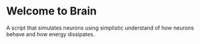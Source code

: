 # Welcome to Brain
A script that simulates neurons using simplistic understand of how neurons behave and how energy dissipates.
